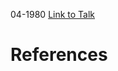 

04-1980
[Link to Talk](https://www.churchofjesuschrist.org/study/general-conference/1980/04/welfare-session?lang=eng)



# References
